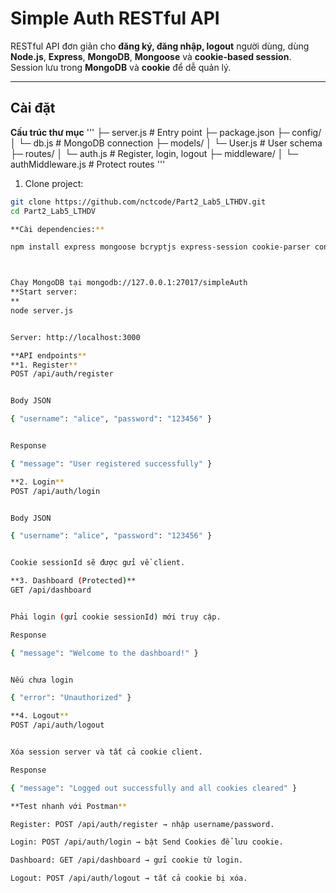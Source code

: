 # Simple Auth RESTful API

RESTful API đơn giản cho **đăng ký, đăng nhập, logout** người dùng, dùng **Node.js**, **Express**, **MongoDB**, **Mongoose** và **cookie-based session**.  
Session lưu trong **MongoDB** và **cookie** để dễ quản lý.

---

## Cài đặt
**Cấu trúc thư mục**
'''
├─ server.js # Entry point
├─ package.json
├─ config/
│ └─ db.js # MongoDB connection
├─ models/
│ └─ User.js # User schema
├─ routes/
│ └─ auth.js # Register, login, logout
├─ middleware/
│ └─ authMiddleware.js # Protect routes
'''

1. Clone project:

```bash
git clone https://github.com/nctcode/Part2_Lab5_LTHDV.git
cd Part2_Lab5_LTHDV

**Cài dependencies:**

npm install express mongoose bcryptjs express-session cookie-parser connect-mongo body-parser



Chạy MongoDB tại mongodb://127.0.0.1:27017/simpleAuth
**Start server:
**
node server.js


Server: http://localhost:3000

**API endpoints**
**1. Register**
POST /api/auth/register


Body JSON

{ "username": "alice", "password": "123456" }


Response

{ "message": "User registered successfully" }

**2. Login**
POST /api/auth/login


Body JSON

{ "username": "alice", "password": "123456" }


Cookie sessionId sẽ được gửi về client.

**3. Dashboard (Protected)**
GET /api/dashboard


Phải login (gửi cookie sessionId) mới truy cập.

Response

{ "message": "Welcome to the dashboard!" }


Nếu chưa login

{ "error": "Unauthorized" }

**4. Logout**
POST /api/auth/logout


Xóa session server và tất cả cookie client.

Response

{ "message": "Logged out successfully and all cookies cleared" }

**Test nhanh với Postman**

Register: POST /api/auth/register → nhập username/password.

Login: POST /api/auth/login → bật Send Cookies để lưu cookie.

Dashboard: GET /api/dashboard → gửi cookie từ login.

Logout: POST /api/auth/logout → tất cả cookie bị xóa.

